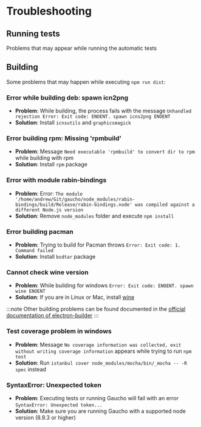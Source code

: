 # Troubleshooting

## Running tests
Problems that may appear while running the automatic tests

## Building
Some problems that may happen while executing `npm run dist`:

### Error while building deb: spawn icn2png		
* **Problem**: While building, the process fails with the message `Unhandled rejection Error: Exit code: ENOENT. spawn icns2png ENOENT`		
* **Solution**: Install `icnsutils` and `graphicsmagick`		

### Error building rpm: Missing 'rpmbuild'		
* **Problem**: Message `Need executable 'rpmbuild' to convert dir to rpm` while building with rpm		
* **Solution**: Install `rpm` package

### Error with module rabin-bindings
* **Problem**: Error: `The module '/home/andrew/Git/gaucho/node_modules/rabin-bindings/build/Release/rabin-bindings.node' was compiled against a different Node.js version`
* **Solution**: Remove `node_modules` folder and execute `npm install`

### Error building pacman
* **Problem**: Trying to build for Pacman throws `Error: Exit code: 1. Command failed`
* **Solution**: Install `bsdtar` package

### Cannot check wine version
* **Problem**: While building for windows `Error: Exit code: ENOENT. spawn wine ENOENT`
* **Solution**: If you are in Linux or Mac, install [wine](https://www.winehq.org/)

:::note
Other building problems can be found documented in the [official documentation of electron-builder](https://github.com/electron-userland/electron-builder/blob/master/docs/multi-platform-build.md#linux)
:::

### Test coverage problem in windows
* **Problem**: Message `No coverage information was collected, exit without writing coverage information` appears while trying to run `npm test`
* **Solution**: Run `istanbul cover node_modules/mocha/bin/_mocha -- -R spec` instead

### SyntaxError: Unexpected token
* **Problem**: Executing tests or running Gaucho will fail with an error `SyntaxError: Unexpected token...`
* **Solution**: Make sure you are running Gaucho with a supported node version (8.9.3 or higher)
